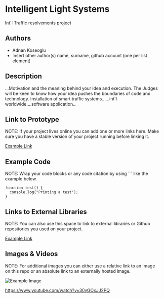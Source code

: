 # Intelligent Light Systems
Int'l Traffic resolvements  project

## Authors
- Adnan Koseoglu
- Insert other author(s) name, surname, github account (one per list element)

## Description
...Motivation and the meaning behind your idea and execution. The Judges will be keen to know how your idea pushes the boundaries of code and technology.
Installation of smart traffic systems......int'l   worldwide....software application...

## Link to Prototype
NOTE: If your project lives online you can add one or more links here. Make sure you have a stable version of your project running before linking it.

[Example Link](http://www.google.com "Example Link")

## Example Code
NOTE: Wrap your code blocks or any code citation by using ``` like the example below.
```
function test() {
  console.log("Printing a test");
}
```
## Links to External Libraries
 NOTE: You can also use this space to link to external libraries or Github repositories you used on your project.

[Example Link](http://www.google.com "Example Link")

## Images & Videos
NOTE: For additional images you can either use a relative link to an image on this repo or an absolute link to an externally hosted image.

![Example Image](project_images/cover.jpg?raw=true "Example Image")

https://www.youtube.com/watch?v=30yGOxJJ2PQ

